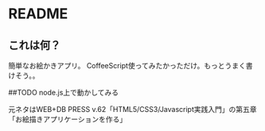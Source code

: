# README

## これは何？

簡単なお絵かきアプリ。
CoffeeScript使ってみたかっただけ。もっとうまく書けそう。。

##TODO
node.js上で動かしてみる

元ネタはWEB+DB PRESS v.62「HTML5/CSS3/Javascript実践入門」の第五章「お絵描きアプリケーションを作る」
